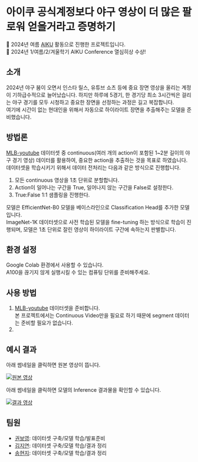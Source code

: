 # 아이쿠 공식계정보다 야구 영상이 더 많은 팔로워 얻을거라고 증명하기

📢 2024년 여름 [AIKU](https://github.com/AIKU-Official) 활동으로 진행한 프로젝트입니다.  
🎉 2024년 1/여름/2/겨울학기 AIKU Conference 열심히상 수상!

## 소개

2024년 야구 붐이 오면서 인스타 릴스, 유튜브 쇼츠 등에 중요 장면 영상을 올리는 계정이 기하급수적으로 늘어났습니다. 하지만 하루에 5경기, 한 경기당 최소 3시간씩은 걸리는 야구 경기를 모두 시청하고 중요한 장면을 선정하는 과정은 길고 복잡합니다.  
여기에 시간이 없는 현대인을 위해서 자동으로 하이라이트 장면을 추출해주는 모델을 준비했습니다. 

## 방법론

[MLB-youtube](https://github.com/piergiaj/mlb-youtube) 데이터셋 중 continuous(여러 개의 action이 포함된 1~2분 길이의 야구 경기 영상) 데이터를 활용하여, 중요한 action을 추출하는 것을 목표로 하였습니다.
데이터셋을 학습시키기 위해서 데이터 전처리는 다음과 같은 방식으로 진행합니다.

1. 모든 continuous 영상을 1초 단위로 분할합니다.
2. Action이 일어나는 구간을 True, 일어나지 않는 구간을 False로 설정한다.
3. True:False 1:1 샘플링을 진행한다.

모델은 EfficientNet-B0 모델을 베이스라인으로 Classification Head를 추가한 모델입니다.  
ImageNet-1K 데이터셋으로 사전 학습된 모델을 fine-tuning 하는 방식으로 학습이 진행되며, 모델은 1초 단위로 잘린 영상이 하이라이트 구간에 속하는지 판별합니다.

## 환경 설정

Google Colab 환경에서 사용할 수 있습니다.  
A100을 끊기지 않게 실행시킬 수 있는 컴퓨팅 단위를 준비해주세요.

## 사용 방법

1. [MLB-youtube](https://github.com/piergiaj/mlb-youtube) 데이터셋을 준비합니다.  
   본 프로젝트에서는 Continuous Video만을 필요로 하기 때문에 segment 데이터는 준비할 필요가 없습니다.
2. 

## 예시 결과
아래 썸네일을 클릭하면 원본 영상이 뜹니다.   

[![원본 영상](https://img.youtube.com/vi/Sq2Igg3XjbM/0.jpg)](https://youtu.be/Sq2Igg3XjbM?si=QQl32IjPxeCEWjZ5) 

아래 썸네일을 클릭하면 모델의 Inference 결과물을 확인할 수 있습니다.   

[![결과 영상](https://img.youtube.com/vi/NNJyS-kMRB4/0.jpg)](https://youtu.be/NNJyS-kMRB4)


## 팀원

- [권보영](https://github.com/iamnotwhale): 데이터셋 구축/모델 학습/발표준비
- [김지연](https://github.com/delaykimm): 데이터셋 구축/모델 학습/결과 정리
- [송현지](https://github.com/kelly062001): 데이터셋 구축/모델 학습/결과 정리


